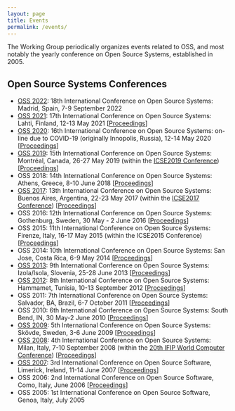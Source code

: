 ```yaml
---
layout: page
title: Events
permalink: /events/
---
```


The Working Group periodically organizes events related to OSS, and most
notably the yearly conference on Open Source Systems, established in 2005.


## Open Source Systems Conferences

- [OSS 2022](https://oss2022.github.io/): 18th International Conference on Open Source Systems: Madrid, Spain, 7-9 September 2022
- [OSS 2021](https://conf.researchr.org/home/oss-2021/): 17th International Conference on Open Source Systems: Lahti, Finland, 12-13 May 2021
  \[[Proceedings](https://link.springer.com/book/10.1007/978-3-030-75251-4)\]
- [OSS 2020](https://oss2020.website/): 16th International Conference on Open Source Systems: on-line due to COVID-19 (originally Innopolis, Russia), 12-14 May 2020
  \[[Proceedings](https://link.springer.com/book/10.1007%2F978-3-030-47240-5)\]
- [OSS 2019](https://conf.researchr.org/home/oss2019): 15th International Conference on Open Source Systems: Montréal, Canada, 26-27 May 2019 (within the [ICSE2019 Conference](https://conf.researchr.org/home/icse-2019))
  \[[Proceedings](https://link.springer.com/book/10.1007%2F978-3-030-20883-7)\]
- OSS 2018: 14th International Conference on Open Source Systems: Athens, Greece, 8-10 June 2018
  \[[Proceedings](https://link.springer.com/book/10.1007%2F978-3-319-92375-8)\]
- [OSS 2017](http://oss2017.lifia.info.unlp.edu.ar/): 13th International Conference on Open Source Systems: Buenos Aires, Argentina, 22-23 May 2017 (within the [ICSE2017 Conference](https://icse2017.gatech.edu/))
  \[[Proceedings](https://link.springer.com/book/10.1007%2F978-3-319-57735-7)\]
- OSS 2016: 12th International Conference on Open Source Systems: Gothenburg, Sweden, 30 May - 2 June 2016
  \[[Proceedings](https://link.springer.com/book/10.1007/978-3-319-39225-7)\]
- OSS 2015: 11th International Conference on Open Source Systems: Firenze, Italy, 16-17 May 2015 (within the ICSE2015 Conference)
  \[[Proceedings](https://link.springer.com/book/10.1007%2F978-3-319-17837-0)\]
- OSS 2014: 10th International Conference on Open Source Systems: San Jose, Costa Rica, 6-9 May 2014
  \[[Proceedings](https://link.springer.com/book/10.1007%2F978-3-642-55128-4)\]
- [OSS 2013](http://ossg.bcs.org/2013/05/06/oss-2013/): 9th International Conference on Open Source Systems: Izola/Isola, Slovenia, 25-28 June 2013
  \[[Proceedings](http://dl.ifip.org/db/conf/oss/oss2013/index.html)\]
- [OSS 2012](http://oss2012.cs.tut.fi/): 8th International Conference on Open Source Systems: Hammamet, Tunisia, 10-13 September 2012
  \[[Proceedings](http://dl.ifip.org/db/conf/oss/oss2012/index.html)\]
- OSS 2011: 7th International Conference on Open Source Systems: Salvador, BA, Brazil, 6-7 October 2011
  \[[Proceedings](http://dl.ifip.org/db/conf/oss/oss2011/index.html)\]
- OSS 2010: 6th International Conference on Open Source Systems: South Bend, IN, 30 May-2 June 2010
  \[[Proceedings](http://dl.ifip.org/db/conf/oss/oss2010/index.html)\]
- [OSS 2009](http://oss2009.his.se/): 5th International Conference on Open Source Systems: Skövde, Sweden, 3-6 June 2009
  \[[Proceedings](http://dl.ifip.org/db/conf/oss/oss2009/index.html)\]
- [OSS 2008](http://oss2008.di.unimi.it/): 4th International Conference on Open Source Systems: Milan, Italy, 7-10 September 2008 (within the [20th IFIP World Computer Conference](http://www.ifip.org/wcc2008/site/congress.php.html))
  \[[Proceedings](http://dl.ifip.org/db/conf/oss/oss2008/index.html)\]
- [OSS 2007](http://oss2007.di.unimi.it/): 3rd International Conference on Open Source Software, Limerick, Ireland, 11-14 June 2007
  \[[Proceedings](http://dl.ifip.org/db/conf/oss/oss2007/index.html)\]
- OSS 2006: 2nd International Conference on Open Source Software, Como, Italy, June 2006
  \[[Proceedings](http://dl.ifip.org/db/conf/oss/oss2006/index.html)\]
- OSS 2005: 1st International Conference on Open Source Software, Genoa, Italy, July 2005
